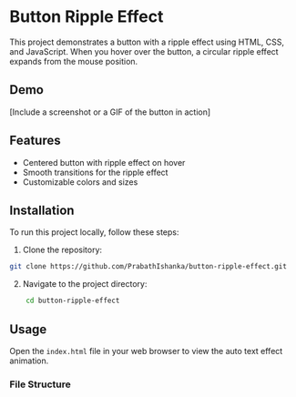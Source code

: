 # Button Ripple Effect

This project demonstrates a button with a ripple effect using HTML, CSS, and JavaScript. When you hover over the button, a circular ripple effect expands from the mouse position.

## Demo

[Include a screenshot or a GIF of the button in action]

## Features

- Centered button with ripple effect on hover
- Smooth transitions for the ripple effect
- Customizable colors and sizes

## Installation
To run this project locally, follow these steps:

1. Clone the repository:
```sh
git clone https://github.com/PrabathIshanka/button-ripple-effect.git
```

2. Navigate to the project directory:
```sh
    cd button-ripple-effect
```

## Usage
Open the `index.html` file in your web browser to view the auto text effect animation.

### File Structure
